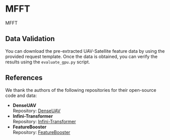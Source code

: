 # MFFT
MFFT


## Data Validation

You can download the pre-extracted UAV-Satellite feature data by using the provided request template. Once the data is obtained, you can verify the results using the `evaluate_gpu.py` script.


## References
We thank the authors of the following repositories for their open-source code and data:

- **DenseUAV**  
  Repository: [DenseUAV](https://github.com/Dmmm1997/DenseUAV)
- **Infini-Transformer**  
  Repository: [Infini-Transformer](https://github.com/dingo-actual/infini-transformer/tree/main)
- **FeatureBooster**  
  Repository: [FeatureBooster](https://github.com/SJTU-ViSYS/FeatureBooster)  


